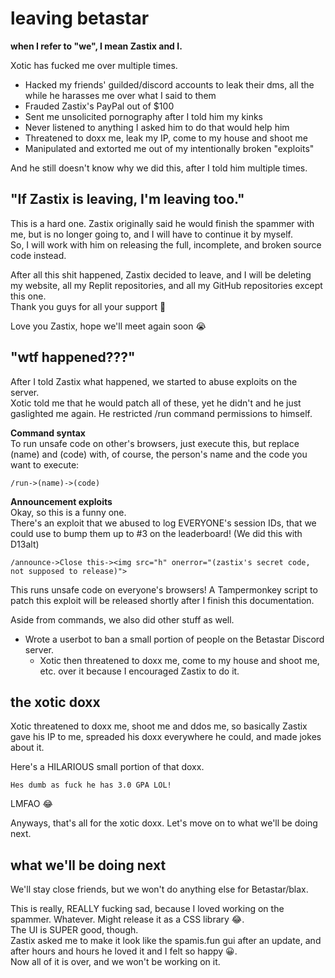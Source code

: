 # leaving betastar

**when I refer to "we", I mean Zastix and I.**

Xotic has fucked me over multiple times.
- Hacked my friends' guilded/discord accounts to leak their dms, all the while he harasses me over what I said to them
- Frauded Zastix's PayPal out of $100
- Sent me unsolicited pornography after I told him my kinks
- Never listened to anything I asked him to do that would help him
- Threatened to doxx me, leak my IP, come to my house and shoot me
- Manipulated and extorted me out of my intentionally broken "exploits"

And he still doesn't know why we did this, after I told him multiple times.

## **"If Zastix is leaving, I'm leaving too."**
This is a hard one. Zastix originally said he would finish the spammer with me, but is no longer going to, and I will have to continue it by myself.  
So, I will work with him on releasing the full, incomplete, and broken source code instead.  

After all this shit happened, Zastix decided to leave, and I will be deleting my website, all my Replit repositories, and all my GitHub repositories except this one.  
Thank you guys for all your support 🤗

Love you Zastix, hope we'll meet again soon 😭

## **"wtf happened???"**
After I told Zastix what happened, we started to abuse exploits on the server.  
Xotic told me that he would patch all of these, yet he didn't and he just gaslighted me again. He restricted /run command permissions to himself.

**Command syntax**  
To run unsafe code on other's browsers, just execute this, but replace (name) and (code) with, of course, the person's name and the code you want to execute:  

```/run->(name)->(code)```

**Announcement exploits**  
Okay, so this is a funny one.  
There's an exploit that we abused to log EVERYONE's session IDs, that we could use to bump them up to \#3 on the leaderboard! (We did this with D13alt)

```/announce->Close this-><img src="h" onerror="(zastix's secret code, not supposed to release)">```

This runs unsafe code on everyone's browsers! A Tampermonkey script to patch this exploit will be released shortly after I finish this documentation.

Aside from commands, we also did other stuff as well.

- Wrote a userbot to ban a small portion of people on the Betastar Discord server.
    - Xotic then threatened to doxx me, come to my house and shoot me, etc. over it because I encouraged Zastix to do it.

## **the xotic doxx**
Xotic threatened to doxx me, shoot me and ddos me, so basically Zastix gave his IP to me, spreaded his doxx everywhere he could, and made jokes about it.

Here's a HILARIOUS small portion of that doxx.

```
Hes dumb as fuck he has 3.0 GPA LOL!
```

LMFAO 😂

Anyways, that's all for the xotic doxx. Let's move on to what we'll be doing next.

## **what we'll be doing next**
We'll stay close friends, but we won't do anything else for Betastar/blax.  

This is really, REALLY fucking sad, because I loved working on the spammer. Whatever. Might release it as a CSS library 😂.  
The UI is SUPER good, though.  
Zastix asked me to make it look like the spamis.fun gui after an update, and after hours and hours he loved it and I felt so happy 😀.  
Now all of it is over, and we won't be working on it.

